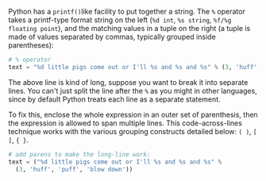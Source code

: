 Python has a `printf()`like facility to put together a string. The `%` operator takes a printf-type format string on the left (`%d int`, `%s string`, `%f/%g floating point`), and the matching values in a tuple on the right (a tuple is made of values separated by commas, typically grouped inside parentheses):
    
```python               
# % operator
text = "%d little pigs come out or I'll %s and %s and %s" % (3, 'huff', 'puff', 'blow down')
```

The above line is kind of long, suppose you want to break it into separate lines. You can't just split the line after the `%` as you might in other languages, since by default Python treats each line as a separate statement. 

To fix this, enclose the whole expression in an outer set of parenthesis, then the expression is allowed to span multiple lines. This code-across-lines technique works with the various grouping constructs detailed below: `( )`, `[ ]`, `{ }`.

```python    
# add parens to make the long-line work:
text = ("%d little pigs come out or I'll %s and %s and %s" %
  (3, 'huff', 'puff', 'blow down'))
```        
